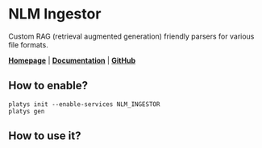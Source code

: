 # NLM Ingestor

Custom RAG (retrieval augmented generation) friendly parsers for various file formats.

**[Homepage](https://www.nlmatics.com/)** | **[Documentation](https://github.com/nlmatics/nlm-ingestor)** | **[GitHub](https://github.com/nlmatics/nlm-ingestor)**

## How to enable?

```
platys init --enable-services NLM_INGESTOR
platys gen
```

## How to use it?

